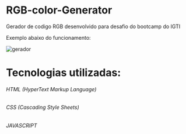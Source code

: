 # RGB-color-Generator
Gerador de codigo RGB desenvolvido para desafio do bootcamp do IGTI

Exemplo abaixo do funcionamento:

![gerador](https://user-images.githubusercontent.com/34192870/84267407-661eda80-aafc-11ea-919b-1a1710453eb9.gif)

# Tecnologias utilizadas:
###### HTML (HyperText Markup Language)
###### CSS (Cascading Style Sheets)
###### JAVASCRIPT
